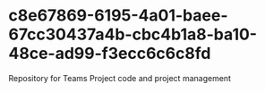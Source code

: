 # c8e67869-6195-4a01-baee-67cc30437a4b-cbc4b1a8-ba10-48ce-ad99-f3ecc6c6c8fd
Repository for Teams Project code and project management
